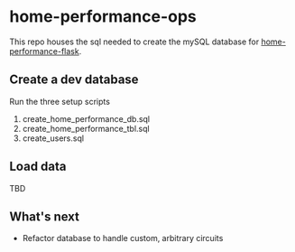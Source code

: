 # home-performance-ops

This repo houses the sql needed to create the mySQL database for [home-performance-flask](https://github.com/netplusdesign/home-performance-flask).

## Create a dev database

Run the three setup scripts

1. create_home_performance_db.sql
2. create_home_performance_tbl.sql
3. create_users.sql

## Load data

TBD

## What's next

* Refactor database to handle custom, arbitrary circuits